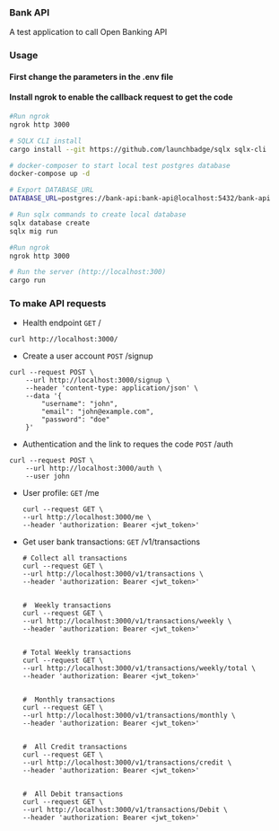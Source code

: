 ### Bank API
A test application to call Open Banking API


### Usage
#### First change the parameters in the .env file
#### Install ngrok to enable the callback request to get the code
```bash
#Run ngrok
ngrok http 3000

# SQLX CLI install
cargo install --git https://github.com/launchbadge/sqlx sqlx-cli

# docker-composer to start local test postgres database
docker-compose up -d

# Export DATABASE_URL
DATABASE_URL=postgres://bank-api:bank-api@localhost:5432/bank-api

# Run sqlx commands to create local database
sqlx database create
sqlx mig run

#Run ngrok
ngrok http 3000

# Run the server (http://localhost:300)
cargo run
```

### To make API requests
- Health endpoint `GET` /
```
curl http://localhost:3000/
```
- Create a user account `POST` /signup
```
curl --request POST \
    --url http://localhost:3000/signup \
    --header 'content-type: application/json' \
    --data '{
        "username": "john",
        "email": "john@example.com",
        "password": "doe"
    }'
```
- Authentication and the link to reques the code `POST` /auth
```
curl --request POST \
    --url http://localhost:3000/auth \
    --user john
```
- User profile: `GET` /me
  ```
  curl --request GET \
  --url http://localhost:3000/me \
  --header 'authorization: Bearer <jwt_token>'

- Get user bank transactions: `GET` /v1/transactions
  ```
  # Collect all transactions
  curl --request GET \
  --url http://localhost:3000/v1/transactions \
  --header 'authorization: Bearer <jwt_token>'
  

  #  Weekly transactions
  curl --request GET \
  --url http://localhost:3000/v1/transactions/weekly \
  --header 'authorization: Bearer <jwt_token>'


  # Total Weekly transactions
  curl --request GET \
  --url http://localhost:3000/v1/transactions/weekly/total \
  --header 'authorization: Bearer <jwt_token>'


  #  Monthly transactions
  curl --request GET \
  --url http://localhost:3000/v1/transactions/monthly \
  --header 'authorization: Bearer <jwt_token>'


  #  All Credit transactions
  curl --request GET \
  --url http://localhost:3000/v1/transactions/credit \
  --header 'authorization: Bearer <jwt_token>'


  #  All Debit transactions
  curl --request GET \
  --url http://localhost:3000/v1/transactions/Debit \
  --header 'authorization: Bearer <jwt_token>'
  ```



